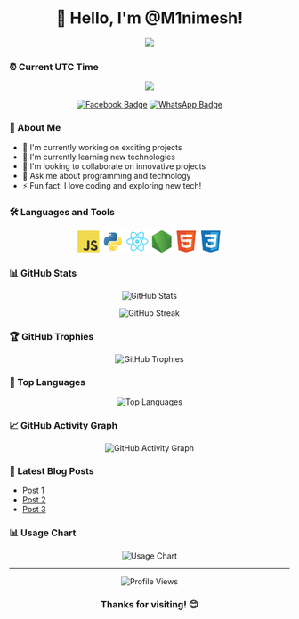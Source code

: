 <h1 align="center">👋 Hello, I'm @M1nimesh!</h1>

<p align="center">
  <img src="https://readme-typing-svg.herokuapp.com/?lines=Full+Stack+Developer;Passionate+Programmer;Always+Learning+New+Things&center=true&width=380&height=45">
</p>

### ⏰ Current UTC Time
<p align="center">
  <img src="https://img.shields.io/badge/Current%20UTC%20Time-2024--12--27%2007:07:38-blue">
</p>

<p align="center">
  <a href="https://www.facebook.com/YourFacebook"><img src="https://img.shields.io/badge/Facebook-blue?style=for-the-badge&logo=facebook&logoColor=white" alt="Facebook Badge"></a>
  <a href="https://wa.me/94779442063"><img src="https://img.shields.io/badge/WhatsApp-green?style=for-the-badge&logo=whatsapp&logoColor=white" alt="WhatsApp Badge"></a>
</p>

### 🚀 About Me

- 🔭 I'm currently working on exciting projects
- 🌱 I'm currently learning new technologies
- 👯 I'm looking to collaborate on innovative projects
- 💬 Ask me about programming and technology
- ⚡ Fun fact: I love coding and exploring new tech!

### 🛠️ Languages and Tools

<p align="center">
  <img src="https://raw.githubusercontent.com/devicons/devicon/master/icons/javascript/javascript-original.svg" alt="javascript" width="40" height="40"/>
  <img src="https://raw.githubusercontent.com/devicons/devicon/master/icons/python/python-original.svg" alt="python" width="40" height="40"/>
  <img src="https://raw.githubusercontent.com/devicons/devicon/master/icons/react/react-original.svg" alt="react" width="40" height="40"/>
  <img src="https://raw.githubusercontent.com/devicons/devicon/master/icons/nodejs/nodejs-original.svg" alt="nodejs" width="40" height="40"/>
  <img src="https://raw.githubusercontent.com/devicons/devicon/master/icons/html5/html5-original.svg" alt="html5" width="40" height="40"/>
  <img src="https://raw.githubusercontent.com/devicons/devicon/master/icons/css3/css3-original.svg" alt="css3" width="40" height="40"/>
</p>

### 📊 GitHub Stats

<p align="center">
  <img src="https://github-readme-stats.vercel.app/api?username=M1nimesh&show_icons=true&theme=radical" alt="GitHub Stats" />
</p>

<p align="center">
  <img src="https://github-readme-streak-stats.herokuapp.com/?user=M1nimesh&theme=radical" alt="GitHub Streak" />
</p>

### 🏆 GitHub Trophies

<p align="center">
  <img src="https://github-profile-trophy.vercel.app/?username=M1nimesh&theme=darkhub&no-frame=true&row=1" alt="GitHub Trophies" />
</p>

### 🌟 Top Languages
<p align="center">
  <img src="https://github-readme-stats.vercel.app/api/top-langs/?username=M1nimesh&layout=compact&theme=radical" alt="Top Languages" />
</p>

### 📈 GitHub Activity Graph
<p align="center">
  <img src="https://github-readme-activity-graph.vercel.app/graph?username=M1nimesh&theme=redical" alt="GitHub Activity Graph" />
</p>

### 📝 Latest Blog Posts
<!-- BLOG-POST-LIST:START -->
- [Post 1](https://yourblog.com/post1)
- [Post 2](https://yourblog.com/post2)
- [Post 3](https://yourblog.com/post3)
<!-- BLOG-POST-LIST:END -->

### 📊 Usage Chart
<p align="center">
  <img src="https://github-readme-stats.vercel.app/api?username=M1nimesh&show_icons=true&theme=radical" alt="Usage Chart" />
</p>

---

<p align="center">
  <img src="https://komarev.com/ghpvc/?username=M1nimesh&label=Profile%20views&color=0e75b6&style=flat" alt="Profile Views" />
</p>

<h3 align="center">Thanks for visiting! 😊</h3>
